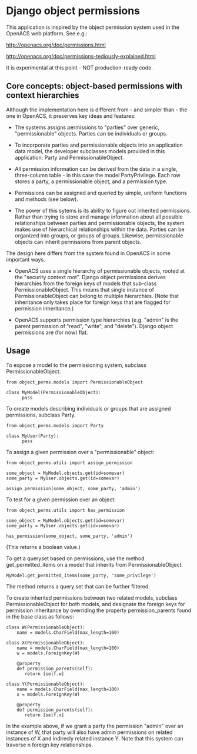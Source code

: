 # Django object permissions

This application is inspired by the object permission system used in
the OpenACS web platform. See e.g.:

http://openacs.org/doc/permissions.html

http://openacs.org/doc/permissions-tediously-explained.html

It is experimental at this point - NOT production-ready code.


## Core concepts: object-based permissions with context hierarchies

Although the implementation here is different from - and simpler
than - the one in OpenACS, it preserves key ideas and features:

* The systems assigns permissions to "parties" over generic,
"permissionable" objects. Parties can be individuals or groups.

* To incorporate parties and permissionable objects into an application
data model, the developer subclasses models provided in this
application: Party and PermissionableObject.

* All permission information can be derived from the data in a single,
three-column table - in this case the model PartyPrivilege. Each row
stores a party, a permissionable object, and a permission type.

* Permissions can be assigned and queried by simple, uniform functions
and methods (see below).

* The power of this sytems is its ability to figure out inherited
permissions. Rather than trying to store and manage information about
all possible relationships between parties and permissionable objects,
the system makes use of hierarchical relationships within the
data. Parties can be organized into groups, or groups of
groups. Likewise, permissionable objects can inherit permissions from
parent objects.

The design here differs from the system found in OpenACS in some
important ways.

* OpenACS uses a single hierarchy of permissionable objects, rooted at
  the "security context root". Django object permissions derives
  hierarchies from the foreign keys of models that sub-class
  PermissionableObject. This means that single instance of
  PermissionableObject can belong to multiple hierarchies. (Note that
  inheritance only takes place for foreign keys that are flagged for
  permission inheritance.)

* OpenACS supports permission type hierarchies (e.g. "admin" is the
  parent permission of "read", "write", and "delete"). Django object
  permissions are (for now) flat.


## Usage

To expose a model to the permissioning system, subclass
PermissionableObject.

```
from object_perms.models import PermissionableObject

class MyModel(PermissionableObject):
      pass
```

To create models describing individuals or groups that are assigned
permissions, subclass Party.

```
from object_perms.models import Party

class MyUser(Party):
      pass
```


To assign a given permission over a "permissionable" object:

```
from object_perms.utils import assign_permission

some_object = MyModel.objects.get(id=somevar)
some_party = MyUser.objects.get(id=somevar)

assign_permission(some_object, some_party, 'admin')
```

To test for a given permission over an object:

```
from object_perms.utils import has_permission

some_object = MyModel.objects.get(id=somevar)
some_party = MyUser.objects.get(id=somevar)

has_permission(some_object, some_party, 'admin')
```
 (This returns a boolean value.)


To get a queryset based on permissions, use the method
get_permitted_items on a model that inherits from
PermissionableObject.

```
MyModel.get_permitted_items(some_party, 'some_privilege')
```

The method returns a query set that can be further filtered.


To create inherited permissions between two related models, subclass
PermissionableObject for both models, and designate the foreign keys
for permission inheritance by overriding the property
permission_parents found in the base class as follows:

```
class W(PermissionableObject):
    name = models.CharField(max_length=100)

class X(PermissionableObject):
    name = models.CharField(max_length=100)
    w = models.ForeignKey(W)

    @property
    def permission_parents(self):
       return [self.w]

class Y(PermissionableObject):
    name = models.CharField(max_length=100)
    x = models.ForeignKey(W)

    @property
    def permission_parents(self):
       return [self.x]

````

In the example above, if we grant a party the permission "admin" over
an instance of W, that party will also have admin permissions on
related instances of X and indirecly related instance Y. Note that
this system can traverse n foreign key relationships.



